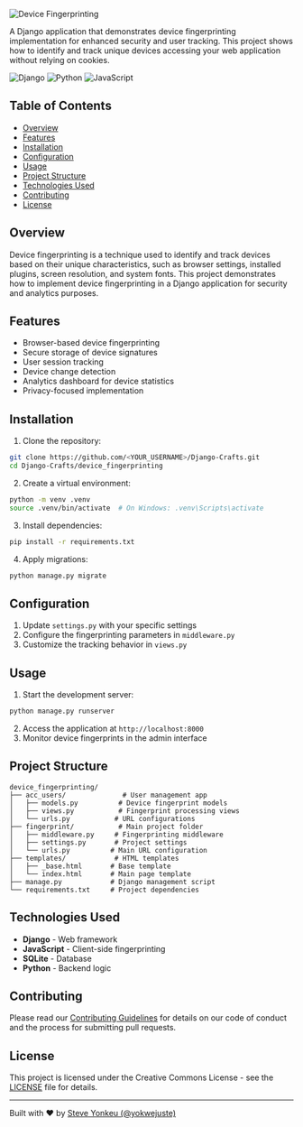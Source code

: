 ![Device Fingerprinting](https://dev-to-uploads.s3.amazonaws.com/uploads/articles/l9dp8ji6vp4ovhhlzlfo.png)

A Django application that demonstrates device fingerprinting implementation for enhanced security and user tracking. This project shows how to identify and track unique devices accessing your web application without relying on cookies.

![Django](https://img.shields.io/badge/Django-092E20?style=for-the-badge&logo=django&logoColor=white)
![Python](https://img.shields.io/badge/Python-3776AB?style=for-the-badge&logo=python&logoColor=white)
![JavaScript](https://img.shields.io/badge/JavaScript-F7DF1E?style=for-the-badge&logo=javascript&logoColor=black)

## Table of Contents

- [Overview](#overview)
- [Features](#features)
- [Installation](#installation)
- [Configuration](#configuration)
- [Usage](#usage)
- [Project Structure](#project-structure)
- [Technologies Used](#technologies-used)
- [Contributing](#contributing)
- [License](#license)

## Overview

Device fingerprinting is a technique used to identify and track devices based on their unique characteristics, such as browser settings, installed plugins, screen resolution, and system fonts. This project demonstrates how to implement device fingerprinting in a Django application for security and analytics purposes.

## Features

- Browser-based device fingerprinting
- Secure storage of device signatures
- User session tracking
- Device change detection
- Analytics dashboard for device statistics
- Privacy-focused implementation

## Installation

1. Clone the repository:
```bash
git clone https://github.com/<YOUR_USERNAME>/Django-Crafts.git
cd Django-Crafts/device_fingerprinting
```

2. Create a virtual environment:
```bash
python -m venv .venv
source .venv/bin/activate  # On Windows: .venv\Scripts\activate
```

3. Install dependencies:
```bash
pip install -r requirements.txt
```

4. Apply migrations:
```bash
python manage.py migrate
```

## Configuration

1. Update `settings.py` with your specific settings
2. Configure the fingerprinting parameters in `middleware.py`
3. Customize the tracking behavior in `views.py`

## Usage

1. Start the development server:
```bash
python manage.py runserver
```

2. Access the application at `http://localhost:8000`
3. Monitor device fingerprints in the admin interface

## Project Structure

```plaintext
device_fingerprinting/
├── acc_users/              # User management app
│   ├── models.py          # Device fingerprint models
│   ├── views.py           # Fingerprint processing views
│   └── urls.py           # URL configurations
├── fingerprint/           # Main project folder
│   ├── middleware.py     # Fingerprinting middleware
│   ├── settings.py       # Project settings
│   └── urls.py          # Main URL configuration
├── templates/            # HTML templates
│   ├── _base.html       # Base template
│   └── index.html       # Main page template
├── manage.py            # Django management script
└── requirements.txt     # Project dependencies
```

## Technologies Used

- **Django** - Web framework
- **JavaScript** - Client-side fingerprinting
- **SQLite** - Database
- **Python** - Backend logic

## Contributing

Please read our [Contributing Guidelines](../CONTRIBUTING.md) for details on our code of conduct and the process for submitting pull requests.

## License

This project is licensed under the Creative Commons License - see the [LICENSE](../LICENSE) file for details.

---

Built with ❤️ by [Steve Yonkeu (@yokwejuste)](https://me.yokwejuste.me)
